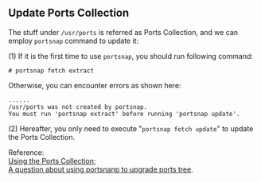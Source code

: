 Update Ports Collection
----
The stuff under `/usr/ports` is referred as Ports Collection, and we can employ `portsnap` command to update it:  

(1) If it is the first time to use `portsnap`, you should run following command:  

	# portsnap fetch extract
Otherwise, you can encounter errors as shown here:  

	......
	/usr/ports was not created by portsnap.
	You must run 'portsnap extract' before running 'portsnap update'.

(2) Hereafter, you only need to execute "`portsnap fetch update`" to update the Ports Collection.  

Reference:  
[Using the Ports Collection](https://www.freebsd.org/doc/handbook/ports-using.html);  
[A question about using portsnanp to upgrade ports tree](https://lists.freebsd.org/pipermail/freebsd-questions/2016-June/272255.html).